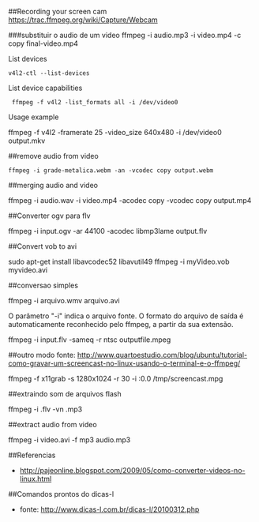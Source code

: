 ##Recording your screen cam
https://trac.ffmpeg.org/wiki/Capture/Webcam

###substituir o audio de um video
ffmpeg -i audio.mp3 -i video.mp4 -c copy final-video.mp4

List devices

    v4l2-ctl --list-devices

List device capabilities

     ffmpeg -f v4l2 -list_formats all -i /dev/video0

Usage example

ffmpeg -f v4l2 -framerate 25 -video_size 640x480 -i /dev/video0 output.mkv

##remove audio from video

	ffmpeg -i grade-metalica.webm -an -vcodec copy output.webm

##merging audio and video

ffmpeg -i audio.wav -i video.mp4 -acodec copy -vcodec copy output.mp4

##Converter ogv para flv

ffmpeg -i input.ogv -ar 44100 -acodec libmp3lame output.flv

##Convert vob to avi

 sudo apt-get install libavcodec52  libavutil49
 ffmpeg -i myVideo.vob myvideo.avi

##conversao simples

ffmpeg -i arquivo.wmv arquivo.avi

O parâmetro "-i" indica o arquivo fonte. O formato do arquivo de saída é automaticamente reconhecido pelo ffmpeg, a partir da sua extensão.

ffmpeg -i input.flv -sameq -r ntsc outputfile.mpeg

##outro modo
fonte: http://www.quartoestudio.com/blog/ubuntu/tutorial-como-gravar-um-screencast-no-linux-usando-o-terminal-e-o-ffmpeg/

ffmpeg -f x11grab -s 1280x1024 -r 30 -i :0.0 /tmp/screencast.mpg

##extraindo som de arquivos flash

ffmpeg -i <filename>.flv -vn <filename>.mp3

##extract audio from video

ffmpeg -i video.avi -f mp3 audio.mp3

##Referencias
* http://pajeonline.blogspot.com/2009/05/como-converter-videos-no-linux.html

##Comandos prontos do dicas-l
* fonte: http://www.dicas-l.com.br/dicas-l/20100312.php
